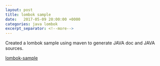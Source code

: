 ```yaml
---
layout: post
title: lombok sample
date:   2017-05-09 20:00:00 +0000
categories: java lombok
excerpt_separator: <!--more-->
---
```

Created a lombok sample using maven to generate JAVA doc and JAVA sources.  
<!--more-->
[lombok-sample](https://github.com/malehm/lombok-sample)
